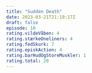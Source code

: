 ```yaml
---
title: "Sudden Death"
date: 2023-03-21T21:19:17Z
draft: false
episode: 10
rating.vildeVåben: 4
rating.stærkeOneliners: 4
rating.fedSkurk: 7
rating.episkAction: 4
rating.barHudOgStoreMuskler: 1
rating.total: 20
---
```


